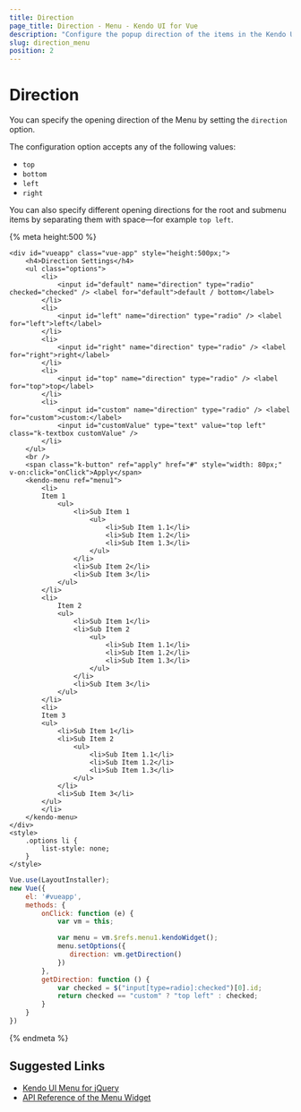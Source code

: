 ```yaml
---
title: Direction
page_title: Direction - Menu - Kendo UI for Vue
description: "Configure the popup direction of the items in the Kendo UI Menu wrapper for Vue."
slug: direction_menu
position: 2
---
```


# Direction

You can specify the opening direction of the Menu by setting the `direction` option.

The configuration option accepts any of the following values:
* `top`
* `bottom`
* `left`
* `right`

You can also specify different opening directions for the root and submenu items by separating them with space&mdash;for example `top left`.

{% meta height:500 %}
```html-preview
<div id="vueapp" class="vue-app" style="height:500px;">
    <h4>Direction Settings</h4>
    <ul class="options">
        <li>
            <input id="default" name="direction" type="radio" checked="checked" /> <label for="default">default / bottom</label>
        </li>
        <li>
            <input id="left" name="direction" type="radio" /> <label for="left">left</label>
        </li>
        <li>
            <input id="right" name="direction" type="radio" /> <label for="right">right</label>
        </li>
        <li>
            <input id="top" name="direction" type="radio" /> <label for="top">top</label>
        </li>
        <li>
            <input id="custom" name="direction" type="radio" /> <label for="custom">custom:</label>
            <input id="customValue" type="text" value="top left" class="k-textbox customValue" />
        </li>
    </ul>
    <br />
    <span class="k-button" ref="apply" href="#" style="width: 80px;" v-on:click="onClick">Apply</span>
    <kendo-menu ref="menu1">
        <li>
        Item 1
            <ul>
                <li>Sub Item 1
                    <ul>
                        <li>Sub Item 1.1</li>
                        <li>Sub Item 1.2</li>
                        <li>Sub Item 1.3</li>
                    </ul>
                </li>
                <li>Sub Item 2</li>
                <li>Sub Item 3</li>
            </ul>
        </li>
        <li>
            Item 2
            <ul>
                <li>Sub Item 1</li>
                <li>Sub Item 2
                    <ul>
                        <li>Sub Item 1.1</li>
                        <li>Sub Item 1.2</li>
                        <li>Sub Item 1.3</li>
                    </ul>
                </li>
                <li>Sub Item 3</li>
            </ul>
        </li>
        <li>
        Item 3
        <ul>
            <li>Sub Item 1</li>
            <li>Sub Item 2
                <ul>
                    <li>Sub Item 1.1</li>
                    <li>Sub Item 1.2</li>
                    <li>Sub Item 1.3</li>
                </ul>
            </li>
            <li>Sub Item 3</li>
        </ul>
        </li>
    </kendo-menu>
</div>
<style>
    .options li {
        list-style: none;
    }
</style>
```
```js   
Vue.use(LayoutInstaller);
new Vue({
    el: '#vueapp',
    methods: {
        onClick: function (e) {
            var vm = this;

            var menu = vm.$refs.menu1.kendoWidget();
            menu.setOptions({
               direction: vm.getDirection()
            })
        },
        getDirection: function () {
            var checked = $("input[type=radio]:checked")[0].id;
            return checked == "custom" ? "top left" : checked;
        }
    }
})
```
{% endmeta %}

## Suggested Links

* [Kendo UI Menu for jQuery](https://docs.telerik.com/kendo-ui/controls/navigation/menu/overview)
* [API Reference of the Menu Widget](https://docs.telerik.com/kendo-ui/api/javascript/ui/menu)
